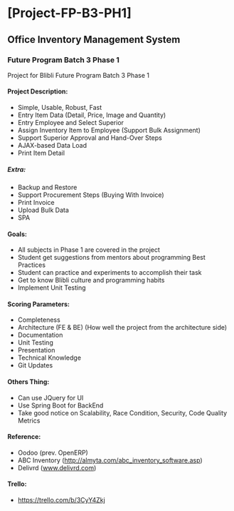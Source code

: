# [Project-FP-B3-PH1]
## Office Inventory Management System
### Future Program Batch 3 Phase 1

Project for Blibli Future Program Batch 3 Phase 1

#### Project Description:
- Simple, Usable, Robust, Fast
- Entry Item Data (Detail, Price, Image and Quantity)
- Entry Employee and Select Superior
- Assign Inventory Item to Employee (Support Bulk Assignment)
- Support Superior Approval and Hand-Over Steps
- AJAX-based Data Load
- Print Item Detail

##### Extra:
- Backup and Restore
- Support Procurement Steps (Buying With Invoice)
- Print Invoice
- Upload Bulk Data
- SPA

#### Goals:
- All subjects in Phase 1 are covered in the project
- Student get suggestions from mentors about programming Best Practices
- Student can practice and experiments to accomplish their task
- Get to know Blibli culture and programming habits
- Implement Unit Testing

#### Scoring Parameters:
- Completeness
- Architecture (FE & BE) (How well the project from the architecture side)
- Documentation
- Unit Testing
- Presentation
- Technical Knowledge
- Git Updates

#### Others Thing:
- Can use JQuery for UI
- Use Spring Boot for BackEnd
- Take good notice on Scalability, Race Condition, Security, Code Quality Metrics


#### Reference:
- Oodoo (prev. OpenERP)
- ABC Inventory
(http://almyta.com/abc_inventory_software.asp)
- Delivrd (www.delivrd.com)


#### Trello:
- https://trello.com/b/3CyY4Zkj

